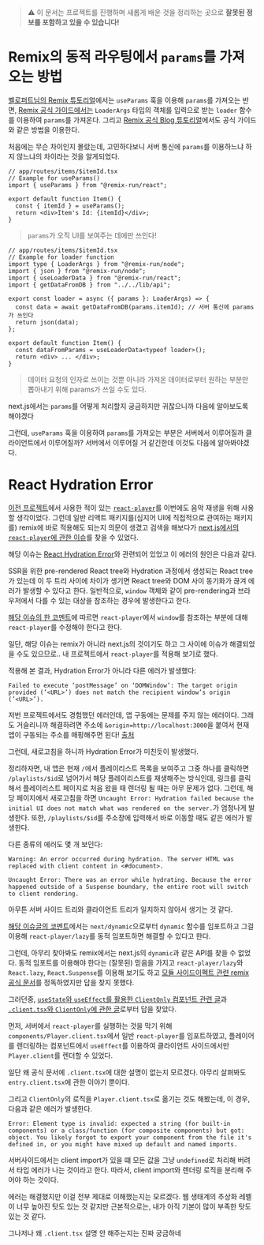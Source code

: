 > :warning: 이 문서는 프로젝트를 진행하며 새롭게 배운 것을 정리하는 곳으로 **잘못된 정보를 포함하고 있을 수 있습니다!**

# Remix의 동적 라우팅에서 `params`를 가져오는 방법

[벨로퍼트님의 Remix 튜토리얼](https://velog.io/@velopert/learn-remix#42-url-%ED%8C%8C%EB%9D%BC%EB%AF%B8%ED%84%B0)에서는 `useParams` 훅을 이용해 `params`를 가져오는 반면, [Remix 공식 가이드에서는](https://remix.run/docs/en/v1/guides/data-loading#route-params) `LoaderArgs` 타입의 객체를 입력으로 받는 `loader` 함수를 이용하여 `params`를 가져온다. 그리고 [Remix 공식 Blog 튜토리얼](https://remix.run/docs/en/v1/tutorials/blog#dynamic-route-params)에서도 공식 가이드와 같은 방법을 이용한다.

처음에는 무슨 차이인지 몰랐는데, 고민하다보니 서버 통신에 `params`를 이용하느냐 하지 않느냐의 차이라는 것을 알게되었다.

```tsx
// app/routes/items/$itemId.tsx
// Example for useParams()
import { useParams } from "@remix-run/react";

export default function Item() {
  const { itemId } = useParams();
  return <div>Item's Id: {itemId}</div>;
}
```

> `params`가 오직 UI를 보여주는 데에만 쓰인다!

```tsx
// app/routes/items/$itemId.tsx
// Example for loader function
import type { LoaderArgs } from "@remix-run/node";
import { json } from "@remix-run/node";
import { useLoaderData } from "@remix-run/react";
import { getDataFromDB } from "../../lib/api";

export const loader = async ({ params }: LoaderArgs) => {
  const data = await getDataFromDB(params.itemId); // 서버 통신에 params가 쓰인다
  return json(data);
};

export default function Item() {
  const dataFromParams = useLoaderData<typeof loader>();
  return <div> ... </div>;
}
```

> 데이터 요청의 인자로 쓰이는 것뿐 아니라 가져온 데이터로부터 원하는 부분만 뽑아내기 위해 params가 쓰일 수도 있다.

next.js에서는 `params`를 어떻게 처리할지 궁금하지만 귀찮으니까 다음에 알아보도록 해야겠다

그런데, `useParams` 훅을 이용하여 `params`를 가져오는 부분은 서버에서 이루어질까 클라이언트에서 이루어질까? 서버에서 이루어질 거 같긴한데 이것도 다음에 알아봐야겠다.

# React Hydration Error

[이전 프로젝트](https://github.com/Bokwang0310/fifty-hertz)에서 사용한 적이 있는 [`react-player`](https://github.com/cookpete/react-player)를 이번에도 음악 재생을 위해 사용할 생각이었다. 그런데 일반 리액트 패키지를(심지어 UI에 직접적으로 관여하는 패키지를) remix에 바로 적용해도 되는지 의문이 생겼고 검색을 해보다가 [next.js에서의 `react-player`에 관한 이슈](https://github.com/cookpete/react-player/issues/1474#issuecomment-1184645105)를 찾을 수 있었다.

해당 이슈는 [React Hydration Error](https://nextjs.org/docs/messages/react-hydration-error)와 관련되어 있었고 이 에러의 원인은 다음과 같다.

SSR을 위한 pre-rendered React tree와 Hydration 과정에서 생성되는 React tree가 있는데 이 두 트리 사이에 차이가 생기면 React tree와 DOM 사이 동기화가 끊겨 에러가 발생할 수 있다고 한다. 일반적으로, `window` 객체와 같이 pre-rendering과 브라우저에서 다를 수 있는 대상을 참조하는 경우에 발생한다고 한다.

[해당 이슈의 한 코멘트](https://github.com/cookpete/react-player/issues/1474#issuecomment-1186878393)에 따르면 `react-player`에서 `window`를 참조하는 부분에 대해 `react-player`를 수정해야 한다고 한다.

일단, 해당 이슈는 remix가 아니라 next.js의 것이기도 하고 그 사이에 이슈가 해결되었을 수도 있으므로.. 내 프로젝트에서 `react-player`를 적용해 보기로 했다.

적용해 본 결과, Hydration Error가 아니라 다른 에러가 발생했다:

```
Failed to execute ‘postMessage’ on ‘DOMWindow’: The target origin provided (’<URL>’) does not match the recipient window’s origin (’<URL>’).
```

저번 프로젝트에서도 경험했던 에러인데, 앱 구동에는 문제를 주지 않는 에러이다. 그래도 거슬리니까 해결하려면 주소에 `&origin=http://localhost:3000`을 붙여서 현재 앱이 구동되는 주소를 매핑해주면 된다! [출처](https://kingso.netlify.app/posts/error3/)

그런데, 새로고침을 하니까 Hydration Error가 미친듯이 발생했다.

정리하자면, 내 앱은 현재 `/`에서 플레이리스트 목록을 보여주고 그중 하나를 클릭하면 `/playlists/$id`로 넘어가서 해당 플레이리스트를 재생해주는 방식인데, 링크를 클릭해서 플레이리스트 페이지로 처음 왔을 때 렌더링 될 때는 아무 문제가 없다. 그런데, 해당 페이지에서 새로고침을 하면 `Uncaught Error: Hydration failed because the initial UI does not match what was rendered on the server.`가 엄청나게 발생한다. 또한, `/playlists/$id`를 주소창에 입력해서 바로 이동할 때도 같은 에러가 발생한다.

다른 종류의 에러도 몇 개 보인다:

```
Warning: An error occurred during hydration. The server HTML was replaced with client content in <#document>.
```

```
Uncaught Error: There was an error while hydrating. Because the error happened outside of a Suspense boundary, the entire root will switch to client rendering.
```

아무튼 서버 사이드 트리와 클라이언트 트리가 일치하지 않아서 생기는 것 같다.

[해당 이슈글의 코멘트](https://github.com/cookpete/react-player/issues/1474#issuecomment-1184645105)에서는 `next/dynamic`으로부터 `dynamic` 함수를 임포트하고 그걸 이용해 `react-player/lazy`를 동적 임포트하면 해결할 수 있다고 한다.

그런데, 아무리 찾아봐도 remix에서는 next.js의 `dynamic`과 같은 API를 찾을 수 없었다. 동적 임포트를 이용해야 한다는 (잘못된) 믿음을 가지고 `react-player/lazy`와 `React.lazy`, `React.Suspense`를 이용해 보기도 하고 [모듈 사이드이펙트 관련 remix 공식 문서](https://remix.run/docs/en/v1/guides/constraints#module-constraints)를 정독하였지만 답을 찾지 못했다.

그러던중, [`useState`와 `useEffect`를 활용한 `ClientOnly` 컴포넌트 관련 글](https://github.com/remix-run/remix/discussions/2936#discussioncomment-2602182)과 [`.client.tsx`와 `ClientOnly`에 관한 글](https://github.com/remix-run/remix/discussions/1023)로부터 답을 찾았다.

먼저, 서버에서 `react-player`를 실행하는 것을 막기 위해 `components/Player.client.tsx`에서 일반 `react-player`를 임포트하였고, 플레이어를 렌더링하는 컴포넌트에서 `useEffect`를 이용하여 클라이언트 사이드에서만 `Player.client`를 렌더할 수 있었다.

일단 왜 공식 문서에 `.client.tsx`에 대한 설명이 없는지 모르겠다. 아무리 살펴봐도 `entry.client.tsx`에 관한 이야기 뿐이다.

그리고 `ClientOnly`의 로직을 `Player.client.tsx`로 옮기는 것도 해봤는데, 이 경우, 다음과 같은 에러가 발생한다.

```
Error: Element type is invalid: expected a string (for built-in components) or a class/function (for composite components) but got: object. You likely forgot to export your component from the file it's defined in, or you might have mixed up default and named imports.
```

서버사이드에서는 client import가 있을 떄 모든 값을 그냥 `undefined`로 처리해 버려서 타입 에러가 나는 것이라고 한다. 따라서, client import와 렌더링 로직을 분리해 주어야 하는 것이다.

에러는 해결했지만 이걸 전부 제대로 이해했는지는 모르겠다. 웹 생태계의 추상화 레벨이 너무 높아진 탓도 있는 것 같지만 근본적으로는, 내가 아직 기본이 많이 부족한 탓도 있는 것 같다.

그나저나 왜 `.client.tsx` 설명 안 해주는지는 진짜 궁금하네
